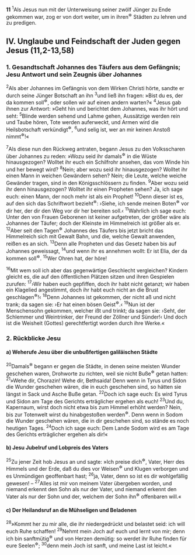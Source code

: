 __11__
<sup>1</sup>Als Jesus nun mit der Unterweisung seiner zwölf Jünger zu Ende gekommen war, zog er von dort weiter, um in ihren<sup title="= den dortigen">&#x2732;</sup> Städten zu lehren und zu predigen.

## IV. Unglaube und Feindschaft der Juden gegen Jesus (11,2-13,58)

### 1. Gesandtschaft Johannes des Täufers aus dem Gefängnis; Jesu Antwort und sein Zeugnis über Johannes

<sup>2</sup>Als aber Johannes im Gefängnis von dem Wirken Christi hörte, sandte er durch seine Jünger Botschaft an ihn
<sup>3</sup>und ließ ihn fragen: »Bist du es, der da kommen soll<sup title="d.h. der verheißene Messias">&#x2732;</sup>, oder sollen wir auf einen andern warten?«
<sup>4</sup>Jesus gab ihnen zur Antwort: »Geht hin und berichtet dem Johannes, was ihr hört und seht:
<sup>5</sup>Blinde werden sehend und Lahme gehen, Aussätzige werden rein und Taube hören, Tote werden auferweckt, und Armen wird die Heilsbotschaft verkündigt<sup title="Jes 35,5-6; 61,1">&#x2732;</sup>,
<sup>6</sup>und selig ist, wer an mir keinen Anstoß nimmt<sup title="oder: nicht irre wird">&#x2732;</sup>!«

<sup>7</sup>Als diese nun den Rückweg antraten, begann Jesus zu den Volksscharen über Johannes zu reden: »Wozu seid ihr damals<sup title="oder: jüngst">&#x2732;</sup> in die Wüste hinausgezogen? Wolltet ihr euch ein Schilfrohr ansehen, das vom Winde hin und her bewegt wird?
<sup>8</sup>Nein; aber wozu seid ihr hinausgezogen? Wolltet ihr einen Mann in weichen Gewändern sehen? Nein; die Leute, welche weiche Gewänder tragen, sind in den Königsschlössern zu finden.
<sup>9</sup>Aber wozu seid ihr denn hinausgezogen? Wolltet ihr einen Propheten sehen? Ja, ich sage euch: einen Mann, der noch mehr ist als ein Prophet!
<sup>10</sup>Denn dieser ist es, auf den sich das Schriftwort bezieht<sup title="Mal 3,1">&#x2732;</sup>: ›Siehe, ich sende meinen Boten<sup title="= Engel">&#x2732;</sup> vor dir her, der dir den Weg vor dir her bereiten soll.‹
<sup>11</sup>Wahrlich ich sage euch: Unter den von Frauen Geborenen ist keiner aufgetreten, der größer wäre als Johannes der Täufer; doch der Kleinste im Himmelreich ist größer als er.
<sup>12</sup>Aber seit den Tagen<sup title="= dem Auftreten">&#x2732;</sup> Johannes des Täufers bis jetzt bricht das Himmelreich sich mit Gewalt Bahn, und die, welche Gewalt anwenden, reißen es an sich.
<sup>13</sup>Denn alle Propheten und das Gesetz haben bis auf Johannes geweissagt,
<sup>14</sup>und wenn ihr es annehmen wollt: Er ist Elia, der da kommen soll<sup title="vgl. 17,12; Mal 3,23; Lk 16,16">&#x2732;</sup>.
<sup>15</sup>Wer Ohren hat, der höre!

<sup>16</sup>Mit wem soll ich aber das gegenwärtige Geschlecht vergleichen? Kindern gleicht es, die auf den öffentlichen Plätzen sitzen und ihren Gespielen zurufen:
<sup>17</sup>›Wir haben euch gepfiffen, doch ihr habt nicht getanzt; wir haben ein Klagelied angestimmt, doch ihr habt euch nicht an die Brust geschlagen<sup title="= nicht getrauert">&#x2732;</sup>!‹
<sup>18</sup>Denn Johannes ist gekommen, der nicht aß und nicht trank; da sagen sie: ›Er hat einen bösen Geist<sup title="oder: er ist von Sinnen">&#x2732;</sup>.‹
<sup>19</sup>Nun ist der Menschensohn gekommen, welcher ißt und trinkt; da sagen sie: ›Seht, der Schlemmer und Weintrinker, der Freund der Zöllner und Sünder!‹ Und doch ist die Weisheit (Gottes) gerechtfertigt worden durch ihre Werke.«

### 2. Rückblicke Jesu

#### a) Weherufe Jesu über die unbußfertigen galiläischen Städte

<sup>20</sup>Damals<sup title="oder: darauf">&#x2732;</sup> begann er gegen die Städte, in denen seine meisten Wunder geschehen waren, Drohworte zu richten, weil sie nicht Buße<sup title="vgl. 3,2">&#x2732;</sup> getan hatten:
<sup>21</sup>»Wehe dir, Chorazin! Wehe dir, Bethsaida! Denn wenn in Tyrus und Sidon die Wunder geschehen wären, die in euch geschehen sind, so hätten sie längst in Sack und Asche Buße getan.
<sup>22</sup>Doch ich sage euch: Es wird Tyrus und Sidon am Tage des Gerichts erträglicher ergehen als euch!
<sup>23</sup>Und du, Kapernaum, wirst doch nicht etwa bis zum Himmel erhöht werden? Nein, bis zur Totenwelt wirst du hinabgestoßen werden<sup title="Jes 14,13.15">&#x2732;</sup>. Denn wenn in Sodom die Wunder geschehen wären, die in dir geschehen sind, so stände es noch heutigen Tages.
<sup>24</sup>Doch ich sage euch: Dem Lande Sodom wird es am Tage des Gerichts erträglicher ergehen als dir!«

#### b) Jesu Jubelruf und Lobpreis des Vaters

<sup>25</sup>Zu jener Zeit hob Jesus an und sagte: »Ich preise dich<sup title="oder: danke dir">&#x2732;</sup>, Vater, Herr des Himmels und der Erde, daß du dies vor Weisen<sup title="oder: Gelehrten">&#x2732;</sup> und Klugen verborgen und es Unmündigen geoffenbart hast;
<sup>26</sup>ja, Vater, denn so ist es dir wohlgefällig gewesen! –
<sup>27</sup>Alles ist mir von meinem Vater übergeben worden, und niemand erkennt den Sohn als nur der Vater, und niemand erkennt den Vater als nur der Sohn und der, welchem der Sohn ihn<sup title="oder: es">&#x2732;</sup> offenbaren will.«

#### c) Der Heilandsruf an die Mühseligen und Beladenen

<sup>28</sup>»Kommt her zu mir alle, die ihr niedergedrückt und belastet seid: ich will euch Ruhe schaffen!
<sup>29</sup>Nehmt mein Joch auf euch und lernt von mir; denn ich bin sanftmütig<sup title="oder: liebreich">&#x2732;</sup> und von Herzen demütig: so werdet ihr Ruhe finden für eure Seelen<sup title="Jer 6,16">&#x2732;</sup>;
<sup>30</sup>denn mein Joch ist sanft, und meine Last ist leicht.«